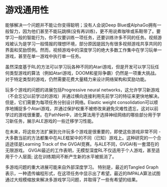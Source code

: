 # 游戏通用性

能够解决一个问题并不能让你变得聪明；没有人会说Deep Blue或AlphaGo拥有一般智力，因为他们甚至不能玩跳棋\(没有再训练\)，更不用说煮咖啡或系鞋带了。要学习一般的智能行为，你不仅要训练一项任务，还要训练许多不同的任务。视频游戏被认为是学习一般情报的理想环境，部分原因是因为有很多视频游戏共享共同的界面和奖励惯例。然而，视频游戏中的深度学习的绝大多数工作集中在学习玩单一游戏，甚至在单一游戏中执行单一任务。

虽然深度基于RL的方法可以学习玩各种不同的Atari游戏，但是开发可以学习玩任何类型游戏的算法（例如Atari游戏，DOOM和星际争霸）仍然是一项重大挑战。对于特定类型的游戏，仍然需要花费大量精力来设计网络架构和奖励功能。

玩多个游戏的问题的进展包括Progressive neural networks，这允许学习新游戏（不会忘记以前学过的游戏）并通过横向连接利用先前学习的特征来更快地解决。但是，它们需要为每项任务分别设计网络。Elastic weight consolidation可以顺序地捕捉多个Atari游戏，并通过保护权重不被修改来避免灾难性遗忘，这对以前学过的游戏很重要。在PathNet中，进化算法用于选择神经网络的哪些部分用于学习新任务，展示ALE游戏的一些迁移学习性能。

在未来，将这些方法扩展到允许玩多个游戏是很重要的，即使这些游戏非常不同 - 大多数当前的方法都集中在ALE框架中的不同（已知）游戏上。这种研究的一个合适途径是Learning Track of the GVGAI竞赛。与ALE不同，GVGAI有一套潜在的无限游戏。 GVGAI最近的工作表明，无模型深度RL不仅适用于个人游戏，甚至适用于个人层面; 这在训练期间不断产生新的水平被抵消了。

多游戏问题的重大进展可能来自外部深度学习。 特别是，最近的Tangled Graph表示，一种遗传编程形式，在这项任务中显示出了希望。最近的IMPALA算法试图通过大规模缩放来解决多游戏学习问题，并取得了一些有希望的结果。

